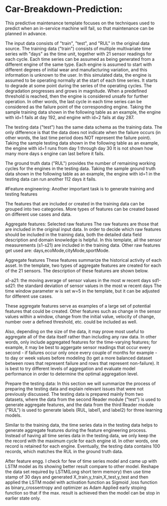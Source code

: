 # Car-Breakdown-Prediction:
This predictive maintenance template focuses on the techniques used to predict when an in-service machine will fail, so that maintenance can be planned in advance.

The input data consists of "train", "test", and "RUL" in the original data source.
The training data ("train") consists of multiple multivariate time series with "days" as the time unit, together with 21 sensor readings for each cycle. Each time series can be assumed as being generated from a different engine of the same type. Each engine is assumed to start with different degrees of initial wear and manufacturing variation, and this information is unknown to the user. In this simulated data, the engine is assumed to be operating normally at the start of each time series. It starts to degrade at some point during the series of the operating cycles. The degradation progresses and grows in magnitude. When a predefined threshold is reached, then the engine is considered unsafe for further operation. In other words, the last cycle in each time series can be considered as the failure point of the corresponding engine. Taking the sample training data shown in the following table as an example, the engine with id=1 fails at day 192, and engine with id=2 fails at day 287.

The testing data ("test") has the same data schema as the training data. The only difference is that the data does not indicate when the failure occurs (in other words, the last time period does NOT represent the failure point). Taking the sample testing data shown in the following table as an example, the engine with id=1 runs from day 1 through day 30 It is not shown how many more days s engine can last before it fails.

The ground truth data ("RUL") provides the number of remaining working cycles for the engines in the testing data. Taking the sample ground truth data shown in the following table as an example, the engine with id=1 in the testing data can run another 112 days it fails.

#Feature engineering:
Another important task is to generate training and testing features

The features that are included or created in the training data can be grouped into two categories. More types of features can be created based on different use cases and data.

Aggregate features:
Selected raw features The raw features are those that are included in the original input data. In order to decide which raw features should be included in the training data, both the detailed data field description and domain knowledge is helpful. In this template, all the sensor measurements (s1-s21) are included in the training data. Other raw features get used are: days,ecoMode,cityMode,sportMode.

Aggregate features These features summarize the historical activity of each asset. In the template, two types of aggregate features are created for each of the 21 sensors. The description of these features are shown below.

a1-a21: the moving average of sensor values in the most w recent days
sd1-sd21: the standard deviation of sensor values in the most w recent days
The time window parameter w is set w=5 in the template, but it can be adjusted for different use cases.

These aggregate features serve as examples of a large set of potential features that could be created. Other features such as change in the sensor values within a window, change from the initial value, velocity of change, number over a defined threshold, etc. could be included as well.

Also, depending on the size of the data, it may prove most useful to aggregate all of the data itself rather than including any raw data. In other words, only include aggregated features for the time-varying features; for example, it may be best to aggergate sensor readings that occur every second - if failures occur only once every couple of months for example - to day or week values before modeling (to get a more balanced dataset between rows that represent failure and rows that represent non-failure). It is best to try different levels of aggregation and evaluate model performance in order to determine the optimal aggregation level.

Prepare the testing data:
In this section we will summarize the process of preparing the testing data and explain relevant issues that were not previously discussed. The testing data is prepared mainly from two datasets, where the data from the second Reader module ("test") is used to generate aggregate features, and the data from the third Reader module ("RUL") is used to generate labels (RUL, label1, and label2) for three learning models.

Similar to the training data, the time series data in the testing data helps to generate aggregate features during the feature engineering process. Instead of having all time series data in the testing data, we only keep the the record with the maximum cycle for each engine id. In other words, one record is retained for each engine. Eventually, the testing data contains 100 records, which matches the RUL in the ground truth data.

After feature engg. I check for few of time series model and came up with LSTM model as its showing better result compare to other model.
Reshape the data set required by LSTM(Long short term memory) then use time stamp of 30 days and generated X_train,y_train,X_test,y_test
and then applied the LSTM model with activation function as Sigmoid ,loss function as binary_crossentropy and optimizer as Adam
Applied early stoping function so that if the max. result is achieved then the model can be stop in earlier state only.



